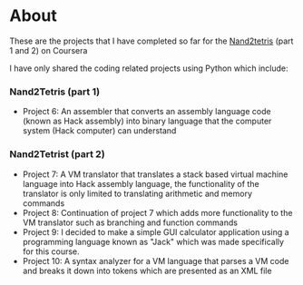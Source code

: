 # About

These are the projects that I have completed so far for the [Nand2tetris](https://www.coursera.org/learn/build-a-computer) (part 1 and 2) on Coursera

I have only shared the coding related projects using Python which include:

### Nand2Tetris (part 1)
- Project 6:  An assembler that converts an assembly language code (known as Hack assembly) into binary language that the computer system (Hack computer) can understand
### Nand2Tetrist (part 2)
- Project 7: A VM translator that translates a stack based virtual machine language into Hack assembly language, the functionality of the translator is only limited to translating arithmetic and memory commands
- Project 8: Continuation of project 7 which adds more functionality to the VM translator such as branching and function commands
- Project 9: I decided to make a simple GUI calculator application using a programming language known as "Jack" which was made specifically for this course.
- Project 10: A syntax analyzer for a VM language that parses a VM code and breaks it down into tokens which are presented as an XML file
